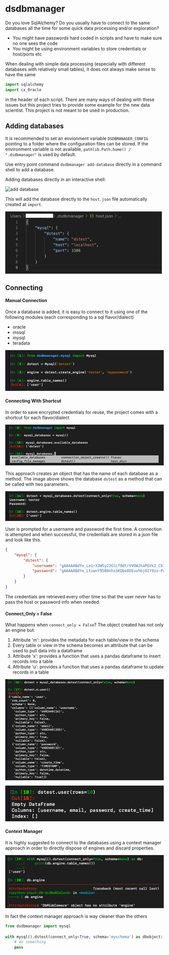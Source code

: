 # dsdbmanager
Do you love SqlAlchemy? Do you usually have to connect to the same databases all the time for some quick data processing and/or exploration?

<ul>
<li>You might have passwords hard coded in scripts and have to make sure no one sees the code</li>
<li>You might be using environment variables to store credentials or host/ports etc</li>
</ul> 

When dealing with simple data processing (especially with different databases with relatively small tables), it does not always make sense
to have the same
```python
import sqlalchemy
import cx_Oracle

```

in the header of each script. There are many ways of dealing with these issues but this project tries to provide some example
for the new data scientist. This project is not meant to be used in production.

## Adding databases
It is recommended to set an envionment variable `DSDBMANAGER_CONFIG` pointing to a folder where the configuration files can be stored.
If the environment variable is not available, `pathlib.Path.home() / ".dsdbmanager"` is used by default.

Use entry point command `dsdbmanager add-database` directly in a command shell to add a database.

Adding databases directly in an interactive shell:

![add database](https://github.com/jojoduquartier/dsdbmanager/blob/master/source/imgs/add_db.gif) 

This will add the database directly to the `host.json` file automatically created at `import`.

![host json](https://github.com/jojoduquartier/dsdbmanager/blob/master/source/imgs/host.png)

## Connecting

#### Manual Connection 
Once a database is added, it is easy to connect to it using one of the following modules (each corresponding to a sql flavor/dialect)
    
<ul>
<li>oracle</li>
<li>mssql</li>
<li>mysql</li>
<li>teradata</li>
</ul>

![mysql connect](https://github.com/jojoduquartier/dsdbmanager/blob/master/source/imgs/manualconnection.png)

#### Connecting With Shortcut
In order to save encrypted credentials for reuse, the project comes with a shortcut for each flavor/dialect

![shortcut](https://github.com/jojoduquartier/dsdbmanager/blob/master/source/imgs/using_shortcut.png)

This approach creates an object that has the name of each database as a method. The image above shows the database `dstest` as a method
that can be called with two parameters.

![connect](https://github.com/jojoduquartier/dsdbmanager/blob/master/source/imgs/first_time.png) 

User is prompted for a username and password the first time. A connection is attempted and when successful, the credentials are stored in a json file and look like this.

```json
{
    "mysql": {
        "dstest": {
            "username": "gAAAAABdYe_Le1rX3W5y23GlLf0dtrVVOWJhaPGVk2_CbIfpcqb_0dzu5_MFJpgTRuXF7EKk3UcLvCI5HyjP6b5daZQoMJRM2g==",
            "password": "gAAAAABdYe_LtuwnY95B0nhsSKQbe8DEuvhbjO2Y9zo-PwC_UqsmQ1whRsGyTlZGc3RRyWc3yde6cGozxPJjcjZv77itSuyKVg=="
        }
    }
}
```

The credentials are retrieved every other time so that the user never has to pass the host or password info when needed.

#### Connect_Only = False
What happens when `connect_only = False`? The object created has not only an engine but:

<ol>
<li>Attribute 'm': provides the metadata for each table/view in the schema</li>
<li>Every table or view in the schema becomes an attribute that can be used to pull data into a dataframe</li>
<li>Attribute 'x': provides a function that uses a pandas dataframe to insert records into a table</li>
<li>Attribute 'u': provides a function that uses a pandas dataframe to update records in a table</li>
</ol>

![metadata](https://github.com/jojoduquartier/dsdbmanager/blob/master/source/imgs/metadata.png)

![read data](https://github.com/jojoduquartier/dsdbmanager/blob/master/source/imgs/read_table.png)

#### Context Manager
It is highly suggested to connect to the databases using a context manager approach in order to directly dispose of engines and discard properties.

![context manager](https://github.com/jojoduquartier/dsdbmanager/blob/master/source/imgs/as_context_manager.png)

In fact the context manager approach is way cleaner than the others

```python
from dsdbmanager import mysql

with mysql().dstest(connect_only=True, schema='myschema') as dbobject:
    # do something
    pass

```